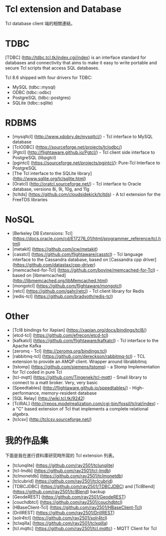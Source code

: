 Tcl extension and Database
=====

Tcl database client 端的相關連結。


TDBC
=====

[TDBC] (http://tdbc.tcl.tk/index.cgi/index) is an interface standard
for databases and connectivity that aims to make it easy to write portable
and secure Tcl scripts that access SQL databases.

Tcl 8.6 shipped with four drivers for TDBC:
* MySQL (tdbc::mysql)
* ODBC (tdbc::odbc)
* PostgreSQL (tdbc::postgres)
* SQLite (tdbc::sqlite)

RDBMS
=====

* [mysqltcl] (http://www.xdobry.de/mysqltcl/) - Tcl interface to MySQL database
* [TclODBC] (https://sourceforge.net/projects/tclodbc/)
* [Pgtcl] (http://flightaware.github.io/Pgtcl/) - Tcl client side interface to PostgreSQL (libpgtcl)
* [pgintcl] (https://sourceforge.net/projects/pgintcl/): Pure-Tcl Interface to PostgreSQL
* [The Tcl interface to the SQLite library] (http://www.sqlite.org/tclsqlite.html)
* [Oratcl] (http://oratcl.sourceforge.net/) - Tcl interface to Oracle database, versions 8i, 9i, 10g, and 11g
* [tcltds] (https://github.com/cloudsidekick/tcltds) - A tcl extension for the FreeTDS libraries


NoSQL
=====

* [Berkeley DB Extensions: Tcl] (https://docs.oracle.com/cd/E17276_01/html/programmer_reference/tcl.html)
* [metakit] (https://github.com/jcw/metakit)
* [casstcl] (https://github.com/flightaware/casstcl) - Tcl language interface to the Cassandra database,
based on [Cassandra cpp driver] (https://github.com/datastax/cpp-driver)
* [memcached-for-Tcl] (https://github.com/bovine/memcached-for-Tcl) - based on
[libmemcached] (http://libmemcached.org/libMemcached.html)
* [mongotcl] (https://github.com/flightaware/mongotcl)
* [retcl] (https://github.com/gahr/retcl) - Tcl client library for Redis
* [redis-tcl] (https://github.com/bradvoth/redis-tcl)


Other
=====

* [Tcl8 bindings for Xapian] (https://xapian.org/docs/bindings/tcl8/)
* [etcd-tcl] (https://github.com/efrecon/etcd-tcl)
* [kafkatcl] (https://github.com/flightaware/kafkatcl) - Tcl interface to the Apache Kafka
* [zeromq - Tcl] (http://zeromq.org/bindings:tcl)
* [rabbitmq-tcl] (https://github.com/dereckson/rabbitmq-tcl) - TCL extension to provide an AMQP client. Wrapper around librabbitmq
* [tstomp] (https://github.com/siemens/tstomp) - a Stomp Implementation for Tcl coded in pure Tcl
* [tcl-mqtt] (https://github.com/Tingenek/tcl-mqtt) - Small library to connect to a matt broker. Very, very basic
* [Speedtables] (http://flightaware.github.io/speedtables/) - High-performance, memory-resident database
* [SQL Relay] (http://wiki.tcl.tk/9242)
* [TclRAL] (http://repos.modelrealization.com/cgi-bin/fossil/tclral/index) - a "C" based extension of Tcl that implements a complete relational algebra.
* [tclcsv] (http://tclcsv.sourceforge.net/)


我的作品集
=====

下面是我在進行資料庫研究時所寫的 Tcl extension 列表。

* [tclunqlite] (https://github.com/ray2501/tclunqlite)
* [tcl-lmdb] (https://github.com/ray2501/tcl-lmdb)
* [tclmonetdb] (https://github.com/ray2501/tclmonetdb)
* [tclcubrid] (https://github.com/ray2501/tclcubrid)
* [TDBCJDBC] (https://github.com/ray2501/TDBCJDBC) and [TclBlend] (https://github.com/ray2501/tclBlend) backup
* [GeodeREST] (https://github.com/ray2501/GeodeREST)
* [couchdbtcl] (https://github.com/ray2501/couchdbtcl)
* [HBaseClient-Tcl] (https://github.com/ray2501/HBaseClient-Tcl)
* [DrillREST] (https://github.com/ray2501/DrillREST)
* [solr4tcl] (https://github.com/ray2501/solr4tcl)
* [tclxqilla] (https://github.com/ray2501/tclxqilla)
* [tcl.mqttc] (https://github.com/ray2501/tcl.mqttc) - MQTT Client for Tcl


